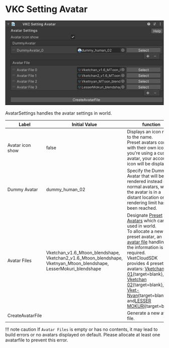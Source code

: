 # VKC Setting Avatar

![AvatarSettings_1](img/AvatarSettings_1.jpg)

AvatarSettings handles the avatar settings in world.

|  Label | Initial Value | function |
| ---- | ---- | ---- |
| Avatar icon show | false | Displays an icon next to the name.<br> Preset avatars come with their own icons. If you're using a custom avatar, your account icon will be displayed. |
| Dummy Avatar | dummy_human_02 | Specify the Dummy Avatar that will be rendered instead of normal avatars, when the avatar is in a distant location or the rendering limit has been reached. |
| Avatar Files | Vketchan_v1.6_Mtoon_blendshape,<br>Vketchan2_v1.6_Mtoon_blendshape,<br>Vketnyan_Mtoon_blendshape,<br>LesserMokuri_blendshape  | Designate [Preset Avatars](../WorldMakingGuide/PresetAvatar.md) which can be used in world.<br> To allocate a new preset avatar, an [avatar file](../WorldMakingGuide/AvatarFile.md) handling all the information is required.<br>VketCloudSDK provides 4 preset avatars: [Vketchan 01](https://store.vket.com/en/items/656){target=blank}, [Vketchan 02](https://store.vket.com/en/items/657){target=blank}, [Vket-Nyan](https://store.vket.com/en/items/7140){target=blank}, and[LESSER MOKURI](https://store.vket.com/en/items/2157){target=blank}.  |
| CreateAvatarFile | | Generate a new avatar file. |

!!! note caution
   If `Avatar Files` is empty or has no contents, it may lead to build errors or no avatars displayed on default. Please allocate at least one avatarfile to prevent this error.
